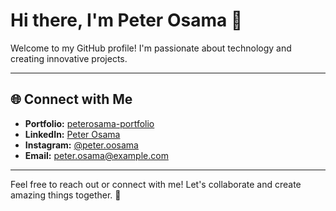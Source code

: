 # Hi there, I'm Peter Osama 👋

Welcome to my GitHub profile! I'm passionate about technology and creating innovative projects.  

---

## 🌐 Connect with Me

- **Portfolio:** [peterosama-portfolio](https://peterosama-portfolio-01.lovable.app/)  
- **LinkedIn:** [Peter Osama](https://www.linkedin.com/in/peter-osama-7587b82b3/)  
- **Instagram:** [@peter.oosama](https://www.instagram.com/peter.oosama?igsh=cWpvOTR6MjRvNHZ0)  
- **Email:** [peter.osama@example.com](mailto:peter.osama@example.com)  

---

Feel free to reach out or connect with me! Let's collaborate and create amazing things together. 🚀
